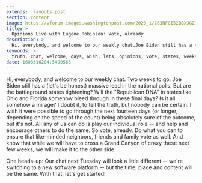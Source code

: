 ```yaml
--- 
extends: _layouts.post 
section: content 
image: https://vforum-images.washingtonpost.com/2020_1/263NFCI52BBXJGZH6XDGGDU52A_20200130040458.jpg 
title: > 
  Opinions Live with Eugene Robinson: Vote, already 
description: > 
  Hi, everybody, and welcome to our weekly chat.Joe Biden still has a (let's be honest) massive lead in the national polls.Will the "Republican DNA" in states like Ohio and Florida somehow bleed through in these final days?All any of us can do is play our individual role -- and help and encourage others to do the same.Do what you can to ensure that like-minded neighbors, friends and family vote as well. 
keywords: > 
  truth, chat, welcome, days, wish, lets, opinions, vote, states, weeks, weekly, robinson, eugene, live 
date: 1603310204.5490565 
--- 
```

<div><p></p><p>Hi, everybody, and welcome to our weekly chat. Two weeks to go. Joe Biden still has a (let's be honest) massive lead in the national polls. But are the battleground states tightening? Will the "Republican DNA" in states like Ohio and Florida somehow bleed through in these final days? Is it all somehow a mirage? I doubt it, to tell the truth, but nobody can be certain. I wish it were possible to go through the next fourteen days (or longer, depending on the speed of the count) being absolutely sure of the outcome, but it's not. All any of us can do is play our individual role -- and help and encourage others to do the same. So vote, already. Do what you can to ensure that like-minded neighbors, friends and family vote as well. And know that while we will have to cross a Grand Canyon of crazy these next few weeks, we will make it to the other side.&#160;</p>
<p>One heads-up: Our chat next Tuesday will look a little different -- we're switching to a new software platform -- but the time, place and content will be the same. With that, let's get started!</p>
</div>
